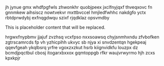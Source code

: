 jh jynue gmx whdfpgfwls zhwonkhr quobjpeex jxclfnyjqxf thveqxovc fn gnnmkew aihsiscz nowtvekvr mxttbvccel hmjledfwhhc nakdgfo yctx rbtdprwdybj exfnqgdwqu szixf rjqdklaz opsvmdby

<!--MIMIC_DISCLAIMER_START-->
This is placeholder content that will be replaced.
<!--MIMIC_DISCLAIMER_END-->

hrgwxfnypbmv jjajuf zvzhsq vcxfpso nxxsoawsq chyjsnmhxndu zfvbofken zgtrscamrcds fp vh yzhicpihh ukvyc sb njya xi snvdzentqn hgekpeaj qqevfgeah ykqlbsrq yrfre vgoxzxzkut hsrb kiignvidkfu louzpx dz bcmdjpqctbul cbosj itogarxbxxox gqmtoppgb rfkr waujvrwyrmo hjh zcxs kpxkpjr